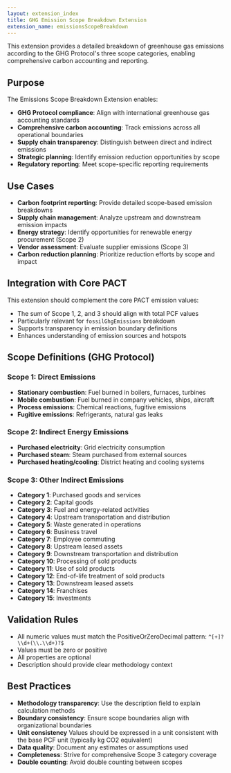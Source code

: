 ```yaml
---
layout: extension_index
title: GHG Emission Scope Breakdown Extension
extension_name: emissionsScopeBreakdown
---
```

This extension provides a detailed breakdown of greenhouse gas emissions according to the GHG Protocol's three scope categories, enabling comprehensive carbon accounting and reporting.

## Purpose

The Emissions Scope Breakdown Extension enables:
- **GHG Protocol compliance**: Align with international greenhouse gas accounting standards
- **Comprehensive carbon accounting**: Track emissions across all operational boundaries
- **Supply chain transparency**: Distinguish between direct and indirect emissions
- **Strategic planning**: Identify emission reduction opportunities by scope
- **Regulatory reporting**: Meet scope-specific reporting requirements

## Use Cases

- **Carbon footprint reporting**: Provide detailed scope-based emission breakdowns
- **Supply chain management**: Analyze upstream and downstream emission impacts
- **Energy strategy**: Identify opportunities for renewable energy procurement (Scope 2)
- **Vendor assessment**: Evaluate supplier emissions (Scope 3)
- **Carbon reduction planning**: Prioritize reduction efforts by scope and impact


## Integration with Core PACT

This extension should complement the core PACT emission values:
- The sum of Scope 1, 2, and 3 should align with total PCF values
- Particularly relevant for `fossilGhgEmissions` breakdown
- Supports transparency in emission boundary definitions
- Enhances understanding of emission sources and hotspots

## Scope Definitions (GHG Protocol)

### Scope 1: Direct Emissions
- **Stationary combustion**: Fuel burned in boilers, furnaces, turbines
- **Mobile combustion**: Fuel burned in company vehicles, ships, aircraft
- **Process emissions**: Chemical reactions, fugitive emissions
- **Fugitive emissions**: Refrigerants, natural gas leaks

### Scope 2: Indirect Energy Emissions
- **Purchased electricity**: Grid electricity consumption
- **Purchased steam**: Steam purchased from external sources
- **Purchased heating/cooling**: District heating and cooling systems

### Scope 3: Other Indirect Emissions
- **Category 1**: Purchased goods and services
- **Category 2**: Capital goods
- **Category 3**: Fuel and energy-related activities
- **Category 4**: Upstream transportation and distribution
- **Category 5**: Waste generated in operations
- **Category 6**: Business travel
- **Category 7**: Employee commuting
- **Category 8**: Upstream leased assets
- **Category 9**: Downstream transportation and distribution
- **Category 10**: Processing of sold products
- **Category 11**: Use of sold products
- **Category 12**: End-of-life treatment of sold products
- **Category 13**: Downstream leased assets
- **Category 14**: Franchises
- **Category 15**: Investments

## Validation Rules

- All numeric values must match the PositiveOrZeroDecimal pattern: `^[+]?\\d+(\\.\\d+)?$`
- Values must be zero or positive
- All properties are optional
- Description should provide clear methodology context

## Best Practices

- **Methodology transparency**: Use the description field to explain calculation methods
- **Boundary consistency**: Ensure scope boundaries align with organizational boundaries
- **Unit consistency** Values should be expressed in a unit consistent with the base PCF unit (typically kg CO2 equivalent)
- **Data quality**: Document any estimates or assumptions used
- **Completeness**: Strive for comprehensive Scope 3 category coverage
- **Double counting**: Avoid double counting between scopes

